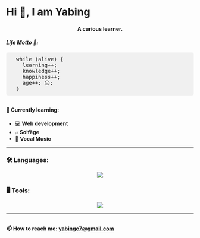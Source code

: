 <h1>Hi 👋, I am Yabing</h1>
<h4 style="text-align: center;">A curious learner.</h4>

<h4 style="font-style: italic;">Life Motto 🤔:</h4>
<pre style="background-color: #f0f0f0; padding: 10px; border-radius: 5px;">
  while (alive) {
    learning++;
    knowledge++;
    happiness++;
    age++; 😑;
  }
</pre>

<h4 style="margin-top: 30px;">🌱 Currently learning:</h4>
<ul>
  <li>💻 <strong>Web development</strong></li>
  <li>🎶 <strong>Solfège</strong></li>
  <li>🎤 <strong>Vocal Music</strong></li>
</ul>

<hr>

### 🛠️ Languages:

<p align="center">
  <a href="https://skillicons.dev">
    <img src="https://skillicons.dev/icons?i=c,cpp,html,css,javascript,python" />
  </a>
</p>

### 🖥️ Tools:

<p align="center">
  <a href="https://skillicons.dev">
    <img src="https://skillicons.dev/icons?i=vim,git,linux,docker,django" />
  </a>
</p>


<hr>
<h4 style="margin-top: 30px;">📫 How to reach me: <a href="mailto:yabingc7@gmail.com">yabingc7@gmail.com</a></h4>
